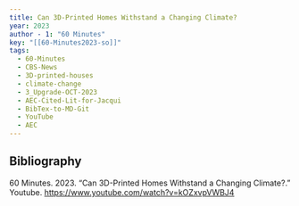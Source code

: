 ```yaml
---
title: Can 3D-Printed Homes Withstand a Changing Climate?
year: 2023
author - 1: "60 Minutes"
key: "[[60-Minutes2023-so]]"
tags:
  - 60-Minutes
  - CBS-News
  - 3D-printed-houses
  - climate-change
  - 3_Upgrade-OCT-2023
  - AEC-Cited-Lit-for-Jacqui
  - BibTex-to-MD-Git
  - YouTube
  - AEC
---
```


## Bibliography
60 Minutes. 2023. “Can 3D-Printed Homes Withstand a Changing Climate?.” Youtube. https://www.youtube.com/watch?v=kOZxvpVWBJ4